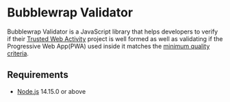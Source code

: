 <!---

  Copyright 2019 Google Inc. All Rights Reserved.
 
   Licensed under the Apache License, Version 2.0 (the "License");
   you may not use this file except in compliance with the License.
   You may obtain a copy of the License at
 
       http://www.apache.org/licenses/LICENSE-2.0
 
   Unless required by applicable law or agreed to in writing, software
   distributed under the License is distributed on an "AS IS" BASIS,
   WITHOUT WARRANTIES OR CONDITIONS OF ANY KIND, either express or implied.
   See the License for the specific language governing permissions and
   limitations under the License.
-->
# Bubblewrap Validator

Bubblewrap Validator is a JavaScript library that helps developers to verify if their
[Trusted Web Activity][1] project is well formed as well as validating if the Progressive Web
App(PWA) used inside it matches the [minimum quality criteria][2].

[1]: https://developer.chrome.com/docs/android/trusted-web-activity/
[2]: https://web.dev/using-a-pwa-in-your-android-app/#quality-criteria

## Requirements
- [Node.js](https://nodejs.org/en/) 14.15.0 or above
